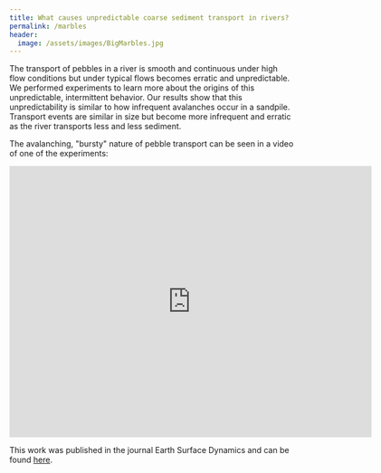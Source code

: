 ```yaml
---
title: What causes unpredictable coarse sediment transport in rivers?
permalink: /marbles
header:
  image: /assets/images/BigMarbles.jpg
---
```


The transport of pebbles in a river is smooth and continuous under high flow conditions but under typical flows becomes erratic and unpredictable. We performed experiments to learn more about the origins of this unpredictable, intermittent behavior. Our results show that this unpredictability is similar to how infrequent avalanches occur in a sandpile. Transport events are similar in size but become more infrequent and erratic as the river transports less and less sediment.

The avalanching, "bursty" nature of pebble transport can be seen in a video of one of the experiments:

<iframe width="640" height="480" src="https://www.youtube-nocookie.com/embed/2EXMzlAxkeA" frameborder="0" allow="accelerometer; autoplay; encrypted-media; gyroscope; picture-in-picture" allowfullscreen></iframe>


This work was published in the journal Earth Surface Dynamics and can be found [here](https://www.earth-surf-dynam.net/6/1089/2018/).

